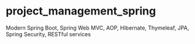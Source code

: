 # project_management_spring

Modern Spring Boot, Spring Web MVC, AOP, Hibernate, Thymeleaf, JPA, Spring Security, RESTful services
